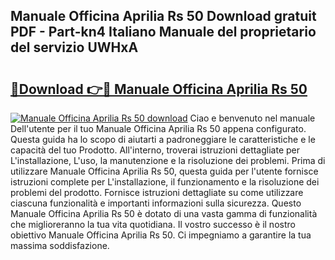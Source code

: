 ## Manuale Officina Aprilia Rs 50 Download gratuit PDF - Part-kn4 Italiano Manuale del proprietario del servizio UWHxA

# <h2><a href="http://dfde2g.blite.top/?on=Manuale+Officina+Aprilia+Rs+50">🔗Download 👉🔴 Manuale Officina Aprilia Rs 50</a></h2>

[![Manuale Officina Aprilia Rs 50 download](https://i.imgur.com/lujVjoI.png)](http://dfde2g.blite.top/?on=Manuale+Officina+Aprilia+Rs+50)
Ciao e benvenuto nel manuale Dell'utente per il tuo Manuale Officina Aprilia Rs 50 appena configurato. Questa guida ha lo scopo di aiutarti a padroneggiare le caratteristiche e le capacità del tuo Prodotto. All'interno, troverai istruzioni dettagliate per L'installazione, L'uso, la manutenzione e la risoluzione dei problemi. Prima di utilizzare Manuale Officina Aprilia Rs 50, questa guida per l'utente fornisce istruzioni complete per L'installazione, il funzionamento e la risoluzione dei problemi del prodotto. Fornisce istruzioni dettagliate su come utilizzare ciascuna funzionalità e importanti informazioni sulla sicurezza. Questo Manuale Officina Aprilia Rs 50 è dotato di una vasta gamma di funzionalità che miglioreranno la tua vita quotidiana. Il vostro successo è il nostro obiettivo Manuale Officina Aprilia Rs 50. Ci impegniamo a garantire la tua massima soddisfazione.
